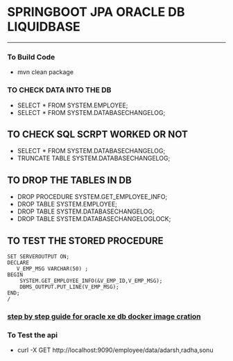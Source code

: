 # SPRINGBOOT JPA ORACLE DB LIQUIDBASE

---

### To Build Code 
* mvn clean package

### TO CHECK DATA INTO THE DB
* SELECT * FROM SYSTEM.EMPLOYEE;
* SELECT * FROM SYSTEM.DATABASECHANGELOG;

## TO CHECK SQL SCRPT WORKED OR NOT 
* SELECT * FROM SYSTEM.DATABASECHANGELOG;
* TRUNCATE TABLE SYSTEM.DATABASECHANGELOG;

## TO DROP THE TABLES IN DB 
* DROP PROCEDURE SYSTEM.GET_EMPLOYEE_INFO;
* DROP TABLE SYSTEM.EMPLOYEE;
* DROP TABLE SYSTEM.DATABASECHANGELOG;
* DROP TABLE SYSTEM.DATABASECHANGELOGLOCK;


## TO TEST THE STORED PROCEDURE 
``` 
SET SERVEROUTPUT ON;
DECLARE
   V_EMP_MSG VARCHAR(50) ;
BEGIN
	SYSTEM.GET_EMPLOYEE_INFO(&V_EMP_ID,V_EMP_MSG);
	DBMS_OUTPUT.PUT_LINE(V_EMP_MSG);
END;
/
```

### [step by step guide for oracle xe db docker image cration ](oracle-db-xe-docker-image-building-process.md)


### To Test the api 
* curl -X GET http://localhost:9090/employee/data/adarsh,radha,sonu
